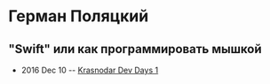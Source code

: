# Герман Поляцкий

## &quot;Swift&quot; или как программировать мышкой
- 2016 Dec 10 -- [Krasnodar Dev Days 1](https://www.youtube.com/watch?v=eSNj97scLbc)    

